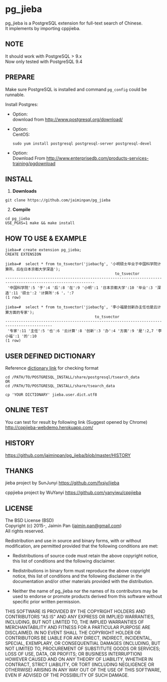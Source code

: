 # pg_jieba
pg_jieba is a PostgreSQL extension for full-text search of Chinese.  
It implements by importing cppjieba.  

## NOTE
It should work with PostgreSQL > 9.x  
Now only tested with PostgreSQL 9.4  

PREPARE
-------
Make sure PostgreSQL is installed and command `pg_config` could be runnable.   
  
Install Postgres:  

* Option:  
  download from http://www.postgresql.org/download/

* Option:  
  CentOS: 

  ```
  sudo yum install postgresql postgresql-server postgresql-devel
  ```
* Option:  
  Download From http://www.enterprisedb.com/products-services-training/pgdownload


INSTALL
-------

1. **Downloads**

  ```
  git clone https://github.com/jaiminpan/pg_jieba
  ```
2. **Compile**
  
  ```
  cd pg_jieba
  USE_PGXS=1 make && make install
  ```

HOW TO USE & EXAMPLE
-------

  ```
  jieba=# create extension pg_jieba;
  CREATE EXTENSION

  jieba=#  select * from to_tsvector('jiebacfg', '小明硕士毕业于中国科学院计算所，后在日本京都大学深造');
                                                   to_tsvector
  --------------------------------------------------------------------------------------------------------------
   '中国科学院':5 '于':4 '后':8 '在':9 '小明':1 '日本京都大学':10 '毕业':3 '深造':11 '硕士':2 '计算所':6 '，':7
  (1 row)

  jieba=#  select * from to_tsvector('jiebacfg', '李小福是创新办主任也是云计算方面的专家');
                                          to_tsvector
  -------------------------------------------------------------------------------------------
   '专家':11 '主任':5 '也':6 '云计算':8 '创新':3 '办':4 '方面':9 '是':2,7 '李小福':1 '的':10
  (1 row)
  ```

## USER DEFINED DICTIONARY
Reference [dictionary link](https://github.com/jaiminpan/pg_jieba/tree/master/dict/jieba.user.dict.utf8
) for checking format

  ```
  cd /PATH/TO/POSTGRESQL_INSTALL/share/postgresql/tsearch_data
  OR
  cd /PATH/TO/POSTGRESQL_INSTALL/share/tsearch_data

  cp 'YOUR DICTIONARY' jieba.user.dict.utf8
  ```

## ONLINE TEST
You can test for result by following link (Suggest opened by Chrome)
http://cppjieba-webdemo.herokuapp.com/

## HISTORY
https://github.com/jaiminpan/pg_jieba/blob/master/HISTORY

## THANKS

jieba project by SunJunyi
https://github.com/fxsjy/jieba

cppjieba project by WuYanyi
https://github.com/yanyiwu/cppjieba


LICENSE
-------
The BSD License (BSD)  
Copyright (c) 2015-, Jaimin Pan (jaimin.pan@gmail.com)  
All rights reserved.

Redistribution and use in source and binary forms, with or without
modification, are permitted provided that the following conditions are met:

* Redistributions of source code must retain the above copyright notice, this
  list of conditions and the following disclaimer.

* Redistributions in binary form must reproduce the above copyright notice,
  this list of conditions and the following disclaimer in the documentation
  and/or other materials provided with the distribution.

* Neither the name of pg_jieba nor the names of its
  contributors may be used to endorse or promote products derived from
  this software without specific prior written permission.

THIS SOFTWARE IS PROVIDED BY THE COPYRIGHT HOLDERS AND CONTRIBUTORS "AS IS"
AND ANY EXPRESS OR IMPLIED WARRANTIES, INCLUDING, BUT NOT LIMITED TO, THE
IMPLIED WARRANTIES OF MERCHANTABILITY AND FITNESS FOR A PARTICULAR PURPOSE ARE
DISCLAIMED. IN NO EVENT SHALL THE COPYRIGHT HOLDER OR CONTRIBUTORS BE LIABLE
FOR ANY DIRECT, INDIRECT, INCIDENTAL, SPECIAL, EXEMPLARY, OR CONSEQUENTIAL
DAMAGES (INCLUDING, BUT NOT LIMITED TO, PROCUREMENT OF SUBSTITUTE GOODS OR
SERVICES; LOSS OF USE, DATA, OR PROFITS; OR BUSINESS INTERRUPTION) HOWEVER
CAUSED AND ON ANY THEORY OF LIABILITY, WHETHER IN CONTRACT, STRICT LIABILITY,
OR TORT (INCLUDING NEGLIGENCE OR OTHERWISE) ARISING IN ANY WAY OUT OF THE USE
OF THIS SOFTWARE, EVEN IF ADVISED OF THE POSSIBILITY OF SUCH DAMAGE.
